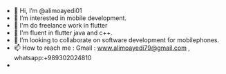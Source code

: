 - 👋 Hi, I’m @alimoayedi01
- 👀 I’m interested in mobile development.
- 👀 I'm do freelance work in flutter
- 🌱 I'm fluent in flutter java and c++.
- 💞️ I’m looking to collaborate on software development for mobilephones.
- 📫 How to reach me : Gmail : www.alimoayedi79@gmail.com , whatsapp:+989302024810
- 


<!---
alimoayedi01/alimoayedi01 is a ✨ special ✨ repository because its `README.md` (this file) appears on your GitHub profile.
You can click the Preview link to take a look at your changes.
--->
